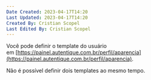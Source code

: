 ```yaml
---
Date Created: 2023-04-17T14:20
Last Updated: 2023-04-17T14:20
Created By: Cristian Scopel
Last Edited By: Cristian Scopel
---
```

Você pode definir o template do usuário em [https://painel.autentique.com.br/perfil/aparencia](https://painel.autentique.com.br/perfil/aparencia).

Não é possível definir dois templates ao mesmo tempo.